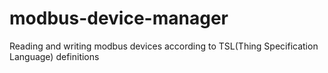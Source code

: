 # modbus-device-manager
Reading and writing modbus devices according to TSL(Thing Specification Language) definitions
